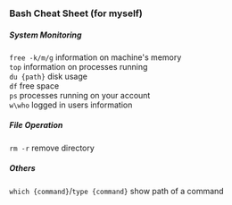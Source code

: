 ### Bash Cheat Sheet (for myself)


##### _System Monitoring_

`free -k/m/g` information on machine's memory   
`top` information on processes running   
`du {path}` disk usage   
`df` free space   
`ps` processes running on your account   
`w\who` logged in users information   


##### _File Operation_
`rm -r` remove directory


##### _Others_
`which {command}`/`type {command}` show path of a command 

